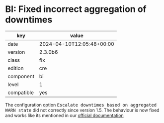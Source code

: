 [//]: # (werk v2)
# BI: Fixed incorrect aggregation of downtimes

key        | value
---------- | ---
date       | 2024-04-10T12:05:48+00:00
version    | 2.3.0b6
class      | fix
edition    | cre
component  | bi
level      | 1
compatible | yes

The configuration option <tt>Escalate downtimes based on aggregated WARN state</tt> did not correctly since version 1.5.
The behaviour is now fixed and works like its mentioned in our [official documentation](https://docs.checkmk.com/latest/en/bi.html#_tuning_options)

